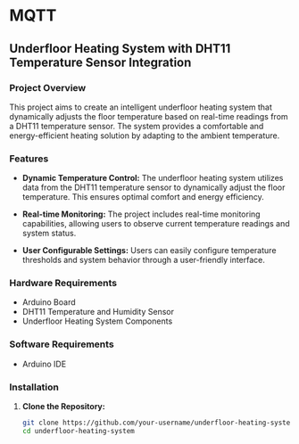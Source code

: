# MQTT

## Underfloor Heating System with DHT11 Temperature Sensor Integration

### Project Overview

This project aims to create an intelligent underfloor heating system that dynamically adjusts the floor temperature based on real-time readings from a DHT11 temperature sensor. The system provides a comfortable and energy-efficient heating solution by adapting to the ambient temperature.

### Features

- **Dynamic Temperature Control:** The underfloor heating system utilizes data from the DHT11 temperature sensor to dynamically adjust the floor temperature. This ensures optimal comfort and energy efficiency.

- **Real-time Monitoring:** The project includes real-time monitoring capabilities, allowing users to observe current temperature readings and system status.

- **User Configurable Settings:** Users can easily configure temperature thresholds and system behavior through a user-friendly interface.

### Hardware Requirements

- Arduino Board
- DHT11 Temperature and Humidity Sensor
- Underfloor Heating System Components

### Software Requirements

- Arduino IDE

### Installation

1. **Clone the Repository:**
   ```bash
   git clone https://github.com/your-username/underfloor-heating-system.git
   cd underfloor-heating-system
